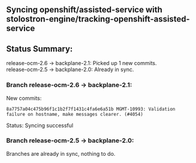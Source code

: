 ## Syncing openshift/assisted-service with stolostron-engine/tracking-openshift-assisted-service

## Status Summary:

release-ocm-2.6 -> backplane-2.1: Picked up 1 new commits.  
release-ocm-2.5 -> backplane-2.0: Already in sync.  

### Branch release-ocm-2.6 -> backplane-2.1:

New commits:

```
8a7757a04c475b96f1c1b2f7f1431c4fa6e6a51b MGMT-10993: Validation failure on hostname, make messages clearer. (#4054)
```

Status: Syncing successful

### Branch release-ocm-2.5 -> backplane-2.0:

Branches are already in sync, nothing to do.
